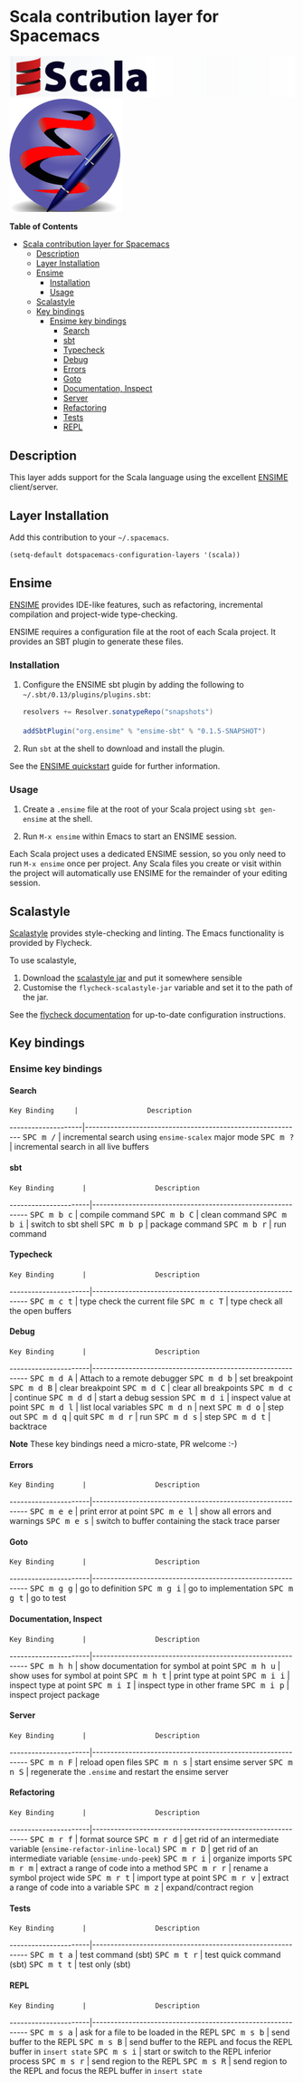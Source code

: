 # Scala contribution layer for Spacemacs

![logo_scala](img/scala.png) ![logo_ensime](img/ensime.png)

<!-- markdown-toc start - Don't edit this section. Run M-x markdown-toc/generate-toc again -->
**Table of Contents**

- [Scala contribution layer for Spacemacs](#scala-contribution-layer-for-spacemacs)
    - [Description](#description)
    - [Layer Installation](#layer-installation)
    - [Ensime](#ensime)
        - [Installation](#installation)
        - [Usage](#usage)
    - [Scalastyle](#scalastyle)
    - [Key bindings](#key-bindings)
        - [Ensime key bindings](#ensime-key-bindings)
            - [Search](#search)
            - [sbt](#sbt)
            - [Typecheck](#typecheck)
            - [Debug](#debug)
            - [Errors](#errors)
            - [Goto](#goto)
            - [Documentation, Inspect](#documentation-inspect)
            - [Server](#server)
            - [Refactoring](#refactoring)
            - [Tests](#tests)
            - [REPL](#repl)

<!-- markdown-toc end -->

## Description

This layer adds support for the Scala language using the excellent [ENSIME][]
client/server.

## Layer Installation

Add this contribution to your `~/.spacemacs`.

```elisp
(setq-default dotspacemacs-configuration-layers '(scala))
```

## Ensime

[ENSIME][] provides IDE-like features, such as refactoring, incremental
compilation and project-wide type-checking.

ENSIME requires a configuration file at the root of each Scala project. It
provides an SBT plugin to generate these files.

### Installation

1. Configure the ENSIME sbt plugin by adding the following to
   `~/.sbt/0.13/plugins/plugins.sbt`:

   ```scala
   resolvers += Resolver.sonatypeRepo("snapshots")

   addSbtPlugin("org.ensime" % "ensime-sbt" % "0.1.5-SNAPSHOT")
   ```

2. Run `sbt` at the shell to download and install the plugin.

See the [ENSIME quickstart][] guide for further information.

### Usage

1. Create a `.ensime` file at the root of your Scala project using `sbt
   gen-ensime` at the shell.

2. Run `M-x ensime` within Emacs to start an ENSIME session.

Each Scala project uses a dedicated ENSIME session, so you only need to run `M-x
ensime` once per project. Any Scala files you create or visit within the project
will automatically use ENSIME for the remainder of your editing session.

## Scalastyle

[Scalastyle][] provides style-checking and linting. The Emacs functionality is
provided by Flycheck.

To use scalastyle,

1. Download the [scalastyle jar][] and put it somewhere sensible
2. Customise the `flycheck-scalastyle-jar` variable and set it to the path of
   the jar.

See the [flycheck documentation][] for up-to-date configuration instructions.

## Key bindings

### Ensime key bindings

#### Search

    Key Binding     |                 Description
--------------------|------------------------------------------------------------
<kbd>SPC m /</kbd>  | incremental search using `ensime-scalex` major mode
<kbd>SPC m ?</kbd>  | incremental search in all live buffers

#### sbt

    Key Binding       |                 Description
----------------------|------------------------------------------------------------
<kbd>SPC m b c</kbd>  | compile command
<kbd>SPC m b C</kbd>  | clean command
<kbd>SPC m b i</kbd>  | switch to sbt shell
<kbd>SPC m b p</kbd>  | package command
<kbd>SPC m b r</kbd>  | run command

#### Typecheck

    Key Binding       |                 Description
----------------------|------------------------------------------------------------
<kbd>SPC m c t</kbd>  | type check the current file
<kbd>SPC m c T</kbd>  | type check all the open buffers

#### Debug

    Key Binding       |                 Description
----------------------|------------------------------------------------------------
<kbd>SPC m d A</kbd>  | Attach to a remote debugger
<kbd>SPC m d b</kbd>  | set breakpoint
<kbd>SPC m d B</kbd>  | clear breakpoint
<kbd>SPC m d C</kbd>  | clear all breakpoints
<kbd>SPC m d c</kbd>  | continue
<kbd>SPC m d d</kbd>  | start a debug session
<kbd>SPC m d i</kbd>  | inspect value at point
<kbd>SPC m d l</kbd>  | list local variables
<kbd>SPC m d n</kbd>  | next
<kbd>SPC m d o</kbd>  | step out
<kbd>SPC m d q</kbd>  | quit
<kbd>SPC m d r</kbd>  | run
<kbd>SPC m d s</kbd>  | step
<kbd>SPC m d t</kbd>  | backtrace

**Note** These key bindings need a micro-state, PR welcome :-)

#### Errors

    Key Binding       |                 Description
----------------------|------------------------------------------------------------
<kbd>SPC m e e</kbd>  | print error at point
<kbd>SPC m e l</kbd>  | show all errors and warnings
<kbd>SPC m e s</kbd>  | switch to buffer containing the stack trace parser

#### Goto

    Key Binding       |                 Description
----------------------|------------------------------------------------------------
<kbd>SPC m g g</kbd>  | go to definition
<kbd>SPC m g i</kbd>  | go to implementation
<kbd>SPC m g t</kbd>  | go to test

#### Documentation, Inspect

    Key Binding       |                 Description
----------------------|------------------------------------------------------------
<kbd>SPC m h h</kbd>  | show documentation for symbol at point
<kbd>SPC m h u</kbd>  | show uses for symbol at point
<kbd>SPC m h t</kbd>  | print type at point
<kbd>SPC m i i</kbd>  | inspect type at point
<kbd>SPC m i I</kbd>  | inspect type in other frame
<kbd>SPC m i p</kbd>  | inspect project package

#### Server

    Key Binding       |                 Description
----------------------|------------------------------------------------------------
<kbd>SPC m n F</kbd>  | reload open files
<kbd>SPC m n s</kbd>  | start ensime server
<kbd>SPC m n S</kbd>  | regenerate the `.ensime` and restart the ensime server

#### Refactoring

    Key Binding       |                 Description
----------------------|------------------------------------------------------------
<kbd>SPC m r f</kbd>  | format source
<kbd>SPC m r d</kbd>  | get rid of an intermediate variable (`ensime-refactor-inline-local`)
<kbd>SPC m r D</kbd>  | get rid of an intermediate variable (`ensime-undo-peek`)
<kbd>SPC m r i</kbd>  | organize imports
<kbd>SPC m r m</kbd>  | extract a range of code into a method
<kbd>SPC m r r</kbd>  | rename a symbol project wide
<kbd>SPC m r t</kbd>  | import type at point
<kbd>SPC m r v</kbd>  | extract a range of code into a variable
<kbd>SPC m z</kbd>    | expand/contract region

#### Tests

    Key Binding       |                 Description
----------------------|------------------------------------------------------------
<kbd>SPC m t a</kbd>  | test command (sbt)
<kbd>SPC m t r</kbd>  | test quick command (sbt)
<kbd>SPC m t t</kbd>  | test only (sbt)

#### REPL

    Key Binding       |                 Description
----------------------|------------------------------------------------------------
<kbd>SPC m s a</kbd>  | ask for a file to be loaded in the REPL
<kbd>SPC m s b</kbd>  | send buffer to the REPL
<kbd>SPC m s B</kbd>  | send buffer to the REPL and focus the REPL buffer in `insert state`
<kbd>SPC m s i</kbd>  | start or switch to the REPL inferior process
<kbd>SPC m s r</kbd>  | send region to the REPL
<kbd>SPC m s R</kbd>  | send region to the REPL and focus the REPL buffer in `insert state`

[ENSIME quickstart]: https://github.com/ensime/ensime-server/wiki/Quick-Start-Guide#installing-the-ensime-sbt-plugin
[ENSIME]: https://github.com/ensime
[Scalastyle]: http://flycheck.readthedocs.org/en/latest/guide/languages.html#el.flycheck-checker.scala-scalastyle
[dotensime]: https://github.com/ensime/ensime-server/wiki/Example-Configuration-File
[flycheck documentation]: http://flycheck.readthedocs.org/en/latest/guide/languages.html#el.flycheck-checker.scala-scalastyle
[sbt-plugin]: https://github.com/ensime/ensime-server/wiki/Quick-Start-Guide#installing-the-ensime-sbt-plugin
[sbt]: http://www.scala-sbt.org/
[scalastyle jar]: https://oss.sonatype.org/content/repositories/releases/org/scalastyle/scalastyle_2.11/0.6.0/
